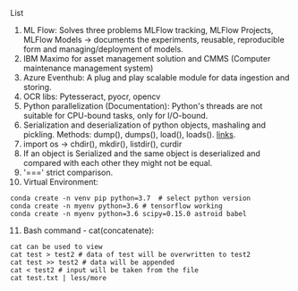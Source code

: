 List

1. ML Flow: Solves three problems 
   MLFlow tracking, MLFlow Projects, MLFlow Models -> documents the experiments, reusable, reproducible form and managing/deployment of models.
2. IBM Maximo for asset management solution and CMMS (Computer maintenance management system)
3. Azure Eventhub: A plug and play scalable module for data ingestion and storing.
4. OCR libs: Pytesseract, pyocr, opencv
5. Python parallelization (Documentation): Python's threads are not suitable for CPU-bound tasks, only for I/O-bound.
6. Serialization and deserialization of python objects, mashaling and pickling. Methods: dump(), dumps(), load(), loads(). [links](https://realpython.com/python-json/).
7. import os -> chdir(), mkdir(), listdir(), curdir
8. If an object is Serialized and the same object is deserialized and compared with each other they might not be equal.
9. '===' strict comparison.
10. Virtual Environment: 
```
conda create -n venv pip python=3.7  # select python version
conda create -n myenv python=3.6 # tensorflow working 
conda create -n myenv python=3.6 scipy=0.15.0 astroid babel
```
11. Bash command - cat(concatenate):
```
cat can be used to view
cat test > test2 # data of test will be overwritten to test2
cat test >> test2 # data will be appended
cat < test2 # input will be taken from the file
cat test.txt | less/more
```
